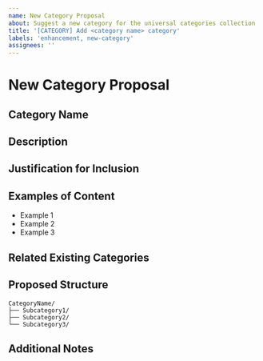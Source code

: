 ```yaml
---
name: New Category Proposal
about: Suggest a new category for the universal categories collection
title: '[CATEGORY] Add <category name> category'
labels: 'enhancement, new-category'
assignees: ''
---
```


# New Category Proposal

## Category Name
<!-- Provide a clear and concise name for the proposed category -->

## Description
<!-- Describe what this category encompasses and its scope -->

## Justification for Inclusion
<!-- Explain why this category should be added to the universal categories collection -->
<!-- What value does it add? How does it complement the existing structure? -->

## Examples of Content
<!-- List examples of specific content that would fit in this category -->
<!-- Provide at least 3-5 examples -->

- Example 1
- Example 2
- Example 3

## Related Existing Categories
<!-- If applicable, list any existing categories that are related to this new one -->
<!-- Explain how this new category is distinct from but related to those categories -->

## Proposed Structure
<!-- Outline the proposed structure for this category -->
<!-- Include any subcategories or organizational elements -->

```
CategoryName/
├── Subcategory1/
├── Subcategory2/
└── Subcategory3/
```

## Additional Notes
<!-- Any other information that might be relevant to your proposal -->

